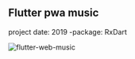 ## Flutter pwa music 
project date: 2019
-package: RxDart


![flutter-web-music](https://github.com/adultcode/Flutter-Web-Music/assets/17101519/2f49bc6a-3112-4076-81b9-da55e8812684)

